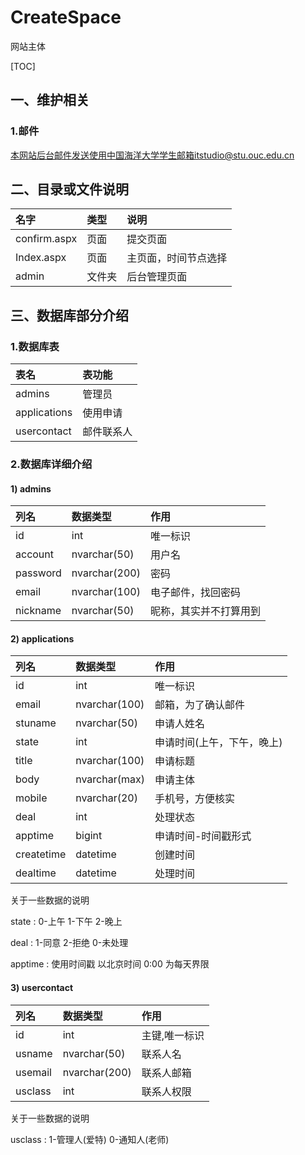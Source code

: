 # CreateSpace

网站主体

[TOC]
## 一、维护相关

### 1.邮件
本网站后台邮件发送使用中国海洋大学学生邮箱itstudio@stu.ouc.edu.cn

## 二、目录或文件说明
| 名字 | 类型 | 说明 |
| :------- | :--------- | :------ |
| confirm.aspx | 页面 | 提交页面 |
| Index.aspx | 页面 | 主页面，时间节点选择 |
| admin | 文件夹 | 后台管理页面 |

## 三、数据库部分介绍

### 1.数据库表

|表名|表功能|
|:------|:------|
|admins|管理员|
|applications|使用申请|
|usercontact|邮件联系人|

### 2.数据库详细介绍

#### 1) admins

|列名|数据类型|作用|
|:----|:----|:----|
|id|int|唯一标识|
|account|nvarchar(50)|用户名|
|password|nvarchar(200)|密码|
|email|nvarchar(100)|电子邮件，找回密码|
|nickname|nvarchar(50)|昵称，其实并不打算用到|

#### 2) applications

|列名|数据类型|作用|
|:----|:----|:----|
|id|int|唯一标识|
|email|nvarchar(100)|邮箱，为了确认邮件|
|stuname|nvarchar(50)|申请人姓名|
|state|int|申请时间(上午，下午，晚上)|
|title|nvarchar(100)|申请标题|
|body|nvarchar(max)|申请主体|
|mobile|nvarchar(20)|手机号，方便核实|
|deal|int|处理状态|
|apptime|bigint|申请时间-时间戳形式|
|createtime|datetime|创建时间|
|dealtime|datetime|处理时间|

关于一些数据的说明

state : 0-上午 1-下午  2-晚上

deal : 1-同意 2-拒绝  0-未处理

apptime : 使用时间戳 以北京时间 0:00 为每天界限

#### 3) usercontact

|列名|数据类型|作用|
|:----|:----|:----|
|id|int|主键,唯一标识|
|usname|nvarchar(50)|联系人名|
|usemail|nvarchar(200)|联系人邮箱|
|usclass|int|联系人权限|

关于一些数据的说明

usclass : 1-管理人(爱特)  0-通知人(老师)
